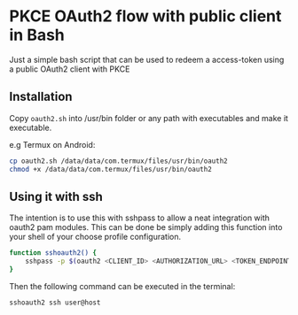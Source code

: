 # PKCE OAuth2 flow with public client in Bash

Just a simple bash script that can be used to redeem a access-token using a public OAuth2 client with PKCE

## Installation

Copy `oauth2.sh` into /usr/bin folder or any path with executables and make it executable.

e.g Termux on Android:
```bash
cp oauth2.sh /data/data/com.termux/files/usr/bin/oauth2
chmod +x /data/data/com.termux/files/usr/bin/oauth2
```

## Using it with ssh

The intention is to use this with sshpass to allow a neat integration with oauth2 pam modules.
This can be done be simply adding this function into your shell of your choose profile configuration.

```bash
function sshoauth2() {
    sshpass -p $(oauth2 <CLIENT_ID> <AUTHORIZATION_URL> <TOKEN_ENDPOINT>) ssh $1
}
```

Then the following command can be executed in the terminal:
```bash
sshoauth2 ssh user@host
```
